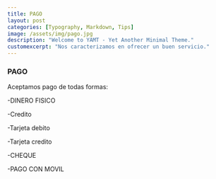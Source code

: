 ```yaml
---
title: PAGO
layout: post
categories: [Typography, Markdown, Tips]
image: /assets/img/pago.jpg
description: "Welcome to YAMT - Yet Another Minimal Theme."
customexcerpt: "Nos caracterizamos en ofrecer un buen servicio."
---
```


### PAGO
Aceptamos pago de todas formas:

-DINERO FISICO

-Credito

-Tarjeta debito

-Tarjeta credito

-CHEQUE

-PAGO CON MOVIL 
